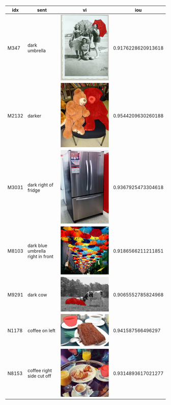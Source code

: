 | idx | sent | vi | iou |
| --- | --- | --- | --- |
| M347 | dark umbrella | ![](visual-p1/refcoco_unc_ref1803_idx347_pred_gud.png) | 0.9176228620913618 |
| M2132 | darker | ![](visual-p1/refcoco_unc_ref9869_idx2132_pred_gud.png) | 0.9544209630260188 |
| M3031 | dark right of fridge | ![](visual-p1/refcoco_unc_ref13589_idx3031_pred_gud.png) | 0.9367925473304618 |
| M8103 | dark blue umbrella right in front | ![](visual-p1/refcoco_unc_ref37132_idx8103_pred_gud.png) | 0.9186566211211851 |
| M9291 | dark cow | ![](visual-p1/refcoco_unc_ref42753_idx9291_pred_gud.png) | 0.9065552785824968 |
| N1178 | coffee on left | ![](visual-p1/refcoco_unc_ref5700_idx1178_pred_gud.png) | 0.941587566496297 |
| N8153 | coffee right side cut off | ![](visual-p1/refcoco_unc_ref37654_idx8153_pred_gud.png) | 0.9314893617021277 |